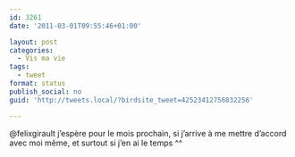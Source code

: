```yaml
---
id: 3261
date: '2011-03-01T09:55:46+01:00'

layout: post
categories:
  - Vis ma vie
tags:
  - tweet
format: status
publish_social: no
guid: 'http://tweets.local/?birdsite_tweet=42523412756832256'

---
```


@felixgirault j’espère pour le mois prochain, si j’arrive à me mettre d’accord avec moi même, et surtout si j’en ai le temps ^^
